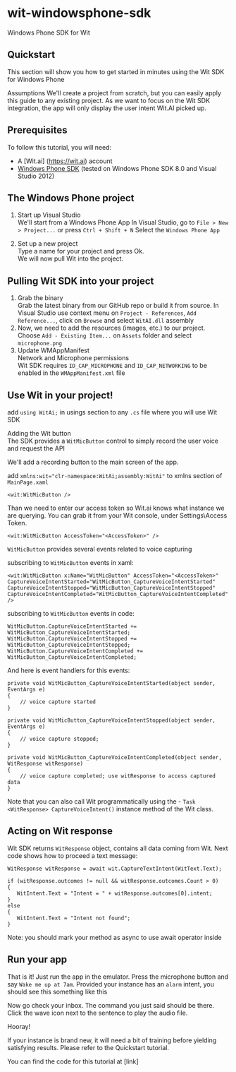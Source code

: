 wit-windowsphone-sdk
====================

Windows Phone SDK for Wit


## Quickstart

This section will show you how to get started in minutes using the Wit SDK for Windows Phone

Assumptions
We'll create a project from scratch, but you can easily apply this guide to any existing project.
As we want to focus on the Wit SDK integration, the app will only display the user intent Wit.AI picked up.

## Prerequisites
To follow this tutorial, you will need:

- A [Wit.ai] (https://wit.ai) account
- [Windows Phone SDK](https://dev.windows.com/en-us/develop/download-phone-sdk) (tested on Windows Phone SDK 8.0 and Visual Studio 2012)

## The Windows Phone project

1. Start up Visual Studio<br/>
We'll start from a Windows Phone App
In Visual Studio, go to `File > New > Project...` or press `Ctrl + Shift + N`
Select the `Windows Phone App`

2. Set up a new project<br/>
Type a name for your project and press Ok.<br/>
We will now pull Wit into the project.

## Pulling Wit SDK into your project

1. Grab the binary<br/>
Grab the latest binary from our GitHub repo or build it from source.
In Visual Studio use context menu on `Project - References`, `Add Reference...`, click on `Browse` and select `WitAI.dll` assembly<br/>
2. Now, we need to add the resources (images, etc.) to our project.<br/>
Choose `Add - Existing Item...` on `Assets` folder and select `microphone.png`
3. Update WMAppManifest<br/>
Network and Microphone permissions<br/>
Wit SDK requires `ID_CAP_MICROPHONE` and `ID_CAP_NETWORKING` to be enabled in the `WMAppManifest.xml` file

## Use Wit in your project!
add `using WitAi;` in usings section to any `.cs` file where you will use Wit SDK

Adding the Wit button<br/>
The SDK provides a `WitMicButton` control to simply record the user voice and request the API

We'll add a recording button to the main screen of the app.

add `xmlns:wit="clr-namespace:WitAi;assembly:WitAi"` to xmlns section of `MainPage.xaml`

```
<wit:WitMicButton />
```

Than we need to enter our access token so Wit.ai knows what instance we are querying.
You can grab it from your Wit console, under Settings\Access Token.

```
<wit:WitMicButton AccessToken="<AccessToken>" />
```

`WitMicButton` provides several events related to voice capturing

subscribing to `WitMicButton` events in xaml:
```
<wit:WitMicButton x:Name="WitMicButton" AccessToken="<AccessToken>" CaptureVoiceIntentStarted="WitMicButton_CaptureVoiceIntentStarted" CaptureVoiceIntentStopped="WitMicButton_CaptureVoiceIntentStopped" CaptureVoiceIntentCompleted="WitMicButton_CaptureVoiceIntentCompleted" />
```
subscribing to `WitMicButton` events in code:
```
WitMicButton.CaptureVoiceIntentStarted += WitMicButton_CaptureVoiceIntentStarted;
WitMicButton.CaptureVoiceIntentStopped += WitMicButton_CaptureVoiceIntentStopped;
WitMicButton.CaptureVoiceIntentCompleted += WitMicButton_CaptureVoiceIntentCompleted;
```
And here is event handlers for this events:

```
private void WitMicButton_CaptureVoiceIntentStarted(object sender, EventArgs e)
{
    // voice capture started
}

private void WitMicButton_CaptureVoiceIntentStopped(object sender, EventArgs e)
{
    // voice capture stopped;
}

private void WitMicButton_CaptureVoiceIntentCompleted(object sender, WitResponse witResponse)
{
    // voice capture completed; use witResponse to access captured data
}
```

Note that you can also call Wit programmatically using the - ```Task <WitResponse> CaptureVoiceIntent()``` instance method of the Wit class.

## Acting on Wit response

Wit SDK returns `WitResponse` object, contains all data coming from Wit. Next code shows how to proceed a text message:
```
WitResponse witResponse = await wit.CaptureTextIntent(WitText.Text);

if (witResponse.outcomes != null && witResponse.outcomes.Count > 0)
{
   WitIntent.Text = "Intent = " + witResponse.outcomes[0].intent;
}
else
{
   WitIntent.Text = "Intent not found";
}
```
Note: you should mark your method as async to use await operator inside

## Run your app
That is it! Just run the app in the emulator.
Press the microphone button and say `Wake me up at 7am`.
Provided your instance has an `alarm` intent, you should see this something like this

Now go check your inbox.
The command you just said should be there. Click the wave icon next to the sentence to play the audio file.

Hooray!

If your instance is brand new, it will need a bit of training before yielding satisfying results.
Please refer to the Quickstart tutorial.

You can find the code for this tutorial at [link]

